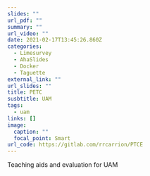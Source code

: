 ```yaml
---
slides: ""
url_pdf: ""
summary: ""
url_video: ""
date: 2021-02-17T13:45:26.860Z
categories:
  - Limesurvey
  - AhaSlides
  - Docker
  - Taguette
external_link: ""
url_slides: ""
title: PETC
susbtitle: UAM    
tags:
  - uam
links: []
image:
  caption: ""
  focal_point: Smart
url_code: https://gitlab.com/rrcarrion/PTCE
---
```

Teaching aids and evaluation for UAM
